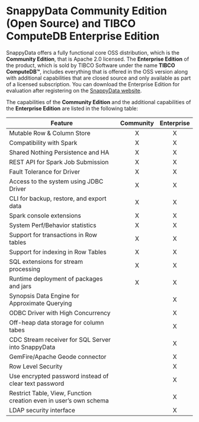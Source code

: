 # SnappyData Community Edition (Open Source) and TIBCO ComputeDB Enterprise Edition

SnappyData offers a fully functional core OSS distribution, which is the **Community Edition**, that is Apache 2.0 licensed. The **Enterprise Edition** of the product, which is sold by TIBCO Software under the name **TIBCO ComputeDB™**, includes everything that is offered in the OSS version along with additional capabilities that are closed source and only available as part of a licensed subscription. You can download the Enterprise Edition for evaluation after registering on the [SnappyData website](http://www.snappydata.io/download).

The capabilities of the **Community Edition** and the additional capabilities of the **Enterprise Edition** are listed in the following table:

| Feature | Community | Enterprise|
| ------------- |:-------------:| :-----:|
|Mutable Row & Column Store| X | X |
|Compatibility with Spark     | X | X |
| Shared Nothing Persistence and HA | X | X |
| REST API for Spark Job Submission | X | X |
| Fault Tolerance for Driver | X | X |
| Access to the system using JDBC Driver | X | X |
| CLI for backup, restore, and export data | X | X |
| Spark console extensions | X | X |
| System Perf/Behavior statistics | X | X |
| Support for transactions in Row tables | X | X |
| Support for indexing in Row Tables | X | X |
| SQL extensions for stream processing | X | X |
| Runtime deployment of packages and jars | X  | X |
| Synopsis Data Engine for Approximate Querying |  | X |
| ODBC Driver with High Concurrency |  | X |
| Off-heap data storage for column tabes |  | X |
| CDC Stream receiver for SQL Server into SnappyData |  | X |
| GemFire/Apache Geode connector |  | X |
|Row Level Security|  | X |
| Use encrypted password instead of clear text password |  | X |
| Restrict Table, View, Function creation even in user’s own schema|  | X |
| LDAP security interface |  | X |
